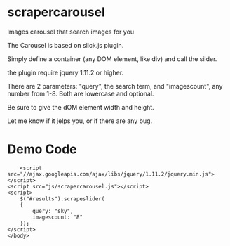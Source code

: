 # scrapercarousel
Images carousel that search images for you

The Carousel is based on slick.js plugin.

Simply define a container (any DOM element, like div) and call the silder.

the plugin require jquery 1.11.2 or higher.

There are 2 parameters: "query", the search term, and "imagescount", any number from 1-8. Both are lowercase and optional.

Be sure to give the dOM element width and height.

Let me know if it jelps you, or if there are any bug.

# Demo Code

<html>
    <head>
           <link rel="stylesheet" type="text/css" href="css/style.css" />		  
    </head>
    <body>
    <div id="results">	
    </div>		
			
        <script src="//ajax.googleapis.com/ajax/libs/jquery/1.11.2/jquery.min.js"></script>   
	<script src="js/scrapercarousel.js"></script>
	<script>
		$("#results").scrapeslider(
		{
			query: "sky",
			imagescount: "8"			
		});
	</script>
    </body>
</html>

